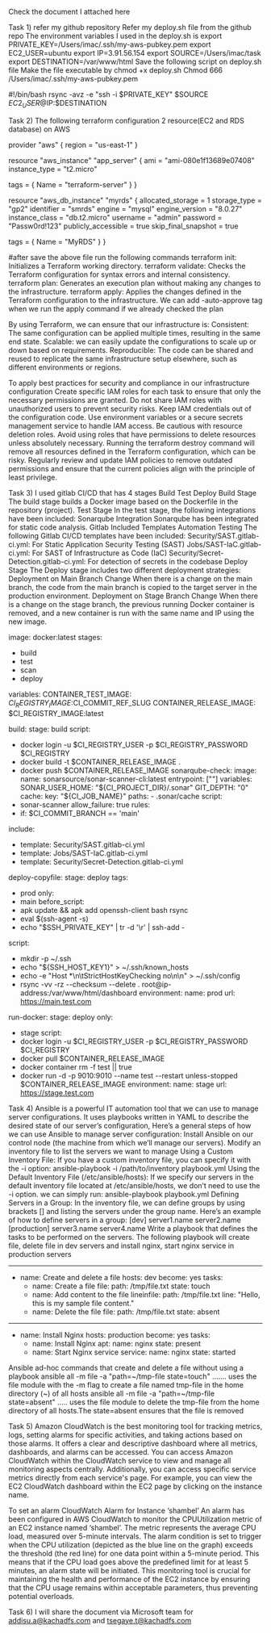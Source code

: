 Check the document I attached here  


Task 1)
refer my github repository
Refer my deploy.sh file from the github repo
The environment variables I used in the deploy.sh is
export PRIVATE_KEY=/Users/imac/.ssh/my-aws-pubkey.pem
export EC2_USER=ubuntu
export IP=3.91.56.154
export SOURCE=/Users/imac/task
export DESTINATION=/var/www/html
Save the following script on deploy.sh file
Make the file executable by chmod +x deploy.sh
Chmod 666 /Users/imac/.ssh/my-aws-pubkey.pem

#!/bin/bash
rsync -avz -e "ssh -i $PRIVATE_KEY" $SOURCE $EC2_USER@$IP:$DESTINATION

Task 2)
The following terraform configuration 2 resource(EC2 and RDS database) on AWS

provider "aws" {
region = "us-east-1"
}

resource "aws_instance" "app_server" {
ami = "ami-080e1f13689e07408"
instance_type = "t2.micro"

tags = {
Name = "terraform-server"
}
}

resource "aws_db_instance" "myrds" {
allocated_storage = 1
storage_type = "gp2"
identifier = "smrds"
engine = "mysql"
engine_version = "8.0.27"
instance_class = "db.t2.micro"
username = "admin"
password = "Passw0rd!123"
publicly_accessible = true
skip_final_snapshot = true

tags = {
Name = "MyRDS"
}
}

#after save the above file run the following commands
terraform init: Initializes a Terraform working directory.
terraform validate: Checks the Terraform configuration for syntax errors and internal consistency.
terraform plan: Generates an execution plan without making any changes to the infrastructure.
terraform apply: Applies the changes defined in the Terraform configuration to the infrastructure. We can add -auto-approve tag when we run the apply command if we already checked the plan

By using Terraform, we can ensure that our infrastructure is:
Consistent: The same configuration can be applied multiple times, resulting in the same end state.
Scalable: we can easily update the configurations to scale up or down based on requirements.
Reproducible: The code can be shared and reused to replicate the same infrastructure setup elsewhere, such as different environments or regions.

To apply best practices for security and compliance in our infrastructure configuration
Create specific IAM roles for each task to ensure that only the necessary permissions are granted.
Do not share IAM roles with unauthorized users to prevent security risks.
Keep IAM credentials out of the configuration code. Use environment variables or a secure secrets management service to handle IAM access.
Be cautious with resource deletion roles. Avoid using roles that have permissions to delete resources unless absolutely necessary. Running the terraform destroy command will remove all resources defined in the Terraform configuration, which can be risky.
Regularly review and update IAM policies to remove outdated permissions and ensure that the current policies align with the principle of least privilege.

Task 3)
I used gitlab CI/CD that has 4 stages
Build
Test
Deploy
Build Stage
The build stage builds a Docker image based on the Dockerfile in the repository (project).
Test Stage
In the test stage, the following integrations have been included:
Sonarqube Integration
Sonarqube has been integrated for static code analysis.
Gitlab Included Templates Automation Testing
The following Gitlab CI/CD templates have been included:
Security/SAST.gitlab-ci.yml: For Static Application Security Testing (SAST)
Jobs/SAST-IaC.gitlab-ci.yml: For SAST of Infrastructure as Code (IaC)
Security/Secret-Detection.gitlab-ci.yml: For detection of secrets in the codebase
Deploy Stage
The Deploy stage includes two different deployment strategies:
Deployment on Main Branch Change
When there is a change on the main branch, the code from the main branch is copied to the target server in the production environment.
Deployment on Stage Branch Change
When there is a change on the stage branch, the previous running Docker container is removed, and a new container is run with the same name and IP using the new image.

image: docker:latest
stages:

- build
- test
- scan
- deploy

variables:
CONTAINER_TEST_IMAGE: $CI_REGISTRY_IMAGE:$CI_COMMIT_REF_SLUG
CONTAINER_RELEASE_IMAGE: $CI_REGISTRY_IMAGE:latest

build:
stage: build
script:

- docker login -u $CI_REGISTRY_USER -p $CI_REGISTRY_PASSWORD $CI_REGISTRY
- docker build -t $CONTAINER_RELEASE_IMAGE .
- docker push $CONTAINER_RELEASE_IMAGE
 sonarqube-check:
 image:
   name: sonarsource/sonar-scanner-cli:latest
   entrypoint: [""]
 variables:
   SONAR_USER_HOME: "${CI_PROJECT_DIR}/.sonar"
  GIT_DEPTH: "0"
  cache:
  key: "${CI_JOB_NAME}"
  paths: - .sonar/cache
  script:
- sonar-scanner
  allow_failure: true
  rules:
- if: $CI_COMMIT_BRANCH == 'main'

include:

- template: Security/SAST.gitlab-ci.yml
- template: Jobs/SAST-IaC.gitlab-ci.yml
- template: Security/Secret-Detection.gitlab-ci.yml

deploy-copyfile:
stage: deploy
tags:

- prod
  only:
- main
  before_script:
- apk update && apk add openssh-client bash rsync
- eval $(ssh-agent -s)
- echo "$SSH_PRIVATE_KEY" | tr -d '\r' | ssh-add -

script:

- mkdir -p ~/.ssh
- echo "${SSH_HOST_KEY1}" > ~/.ssh/known_hosts
- echo -e "Host \*\n\tStrictHostKeyChecking no\n\n" > ~/.ssh/config
- rsync -vv -rz --checksum --delete . root@ip-address:/var/www/html/dashboard
  environment:
  name: prod
  url: https://main.test.com

run-docker:
stage: deploy
only:

- stage
  script:
- docker login -u $CI_REGISTRY_USER -p $CI_REGISTRY_PASSWORD $CI_REGISTRY
- docker pull $CONTAINER_RELEASE_IMAGE
- docker container rm -f test || true
- docker run -d -p 9010:9010 --name test --restart unless-stopped $CONTAINER_RELEASE_IMAGE
  environment:
  name: stage
  url: https://stage.test.com

Task 4)
Ansible is a powerful IT automation tool that we can use to manage server configurations. It uses playbooks written in YAML to describe the desired state of our server’s configuration, Here’s a general steps of how we can use Ansible to manage server configuration:
Install Ansible on our control node (the machine from which we’ll manage our servers).
Modify an inventory file to list the servers we want to manage
Using a Custom Inventory File: If you have a custom inventory file, you can specify it with the -i option:
ansible-playbook -i /path/to/inventory playbook.yml
Using the Default Inventory File (/etc/ansible/hosts): If we specify our servers in the default inventory file located at /etc/ansible/hosts, we don’t need to use the -i option. we can simply run:
ansible-playbook playbook.yml
Defining Servers in a Group: In the inventory file, we can define groups by using brackets [] and listing the servers under the group name. Here’s an example of how to define servers in a group:
[dev]
server1.name
server2.name
[production]
server3.name
server4.name
Write a playbook that defines the tasks to be performed on the servers.
The following playbook will create file, delete file in dev servers and install nginx, start nginx service in production servers

---

- name: Create and delete a file
  hosts: dev
  become: yes
  tasks:
  - name: Create a file
    file:
    path: /tmp/file.txt
    state: touch
  - name: Add content to the file
    lineinfile:
    path: /tmp/file.txt
    line: "Hello, this is my sample file content."
  - name: Delete the file
    file:
    path: /tmp/file.txt
    state: absent

---

- name: Install Nginx
  hosts: production
  become: yes
  tasks:
  - name: Install Nginx
    apt:
    name: nginx
    state: present
  - name: Start Nginx service
    service:
    name: nginx
    state: started

Ansible ad-hoc commands that create and delete a file without using a playbook
ansible all -m file -a "path=~/tmp-file state=touch" ....... uses the file module with the -m flag to create a file named tmp-file in the home directory (~) of all hosts
ansible all -m file -a "path=~/tmp-file state=absent" ..... uses the file module to delete the tmp-file from the home directory of all hosts.The state=absent ensures that the file is removed

Task 5)
Amazon CloudWatch is the best monitoring tool for tracking metrics, logs, setting alarms for specific activities, and taking actions based on those alarms. It offers a clear and descriptive dashboard where all metrics, dashboards, and alarms can be accessed.
You can access Amazon CloudWatch within the CloudWatch service to view and manage all monitoring aspects centrally. Additionally, you can access specific service metrics directly from each service's page. For example, you can view the EC2 CloudWatch dashboard within the EC2 page by clicking on the instance name.

To set an alarm
CloudWatch Alarm for Instance ‘shambel’
An alarm has been configured in AWS CloudWatch to monitor the CPUUtilization metric of an EC2 instance named ‘shambel’. The metric represents the average CPU load, measured over 5-minute intervals.
The alarm condition is set to trigger when the CPU utilization (depicted as the blue line on the graph) exceeds the threshold (the red line) for one data point within a 5-minute period. This means that if the CPU load goes above the predefined limit for at least 5 minutes, an alarm state will be initiated.
This monitoring tool is crucial for maintaining the health and performance of the EC2 instance by ensuring that the CPU usage remains within acceptable parameters, thus preventing potential overloads.

Task 6)
I will share the document via Microsoft team for addisu.a@kachadfs.com and tsegaye.t@kachadfs.com
